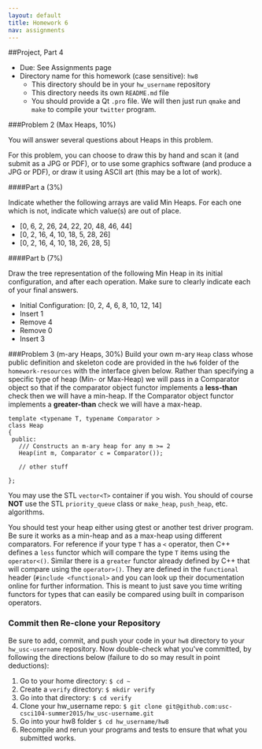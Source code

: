 ```yaml
---
layout: default
title: Homework 6
nav: assignments
---
```


##Project, Part 4

  + Due: See Assignments page  
  + Directory name for this homework (case sensitive): `hw8`
    - This directory should be in your `hw_username` repository
    - This directory needs its own `README.md` file
    - You should provide a Qt `.pro` file.  We will then just run `qmake` and `make` to compile your `twitter` program.

###Problem 2 (Max Heaps, 10%)

You will answer several questions about Heaps in this problem.

For this problem, you can choose to draw this by hand and scan it (and submit as a JPG or PDF), or to use some graphics software (and produce a JPG or PDF), or draw it using ASCII art (this may be a lot of work).

####Part a (3%)

Indicate whether the following arrays are valid Min Heaps.    For each one which is not, indicate which value(s) are out of place.

- [0, 6, 2, 26, 24, 22, 20, 48, 46, 44]
- [0, 2, 16, 4, 10, 18, 5, 28, 26]
- [0, 2, 16, 4, 10, 18, 26, 28, 5]

####Part b (7%)

Draw the tree representation of the following Min Heap in its initial configuration, and after each operation.  Make sure to clearly indicate each of your final answers.

- Initial Configuration: [0, 2, 4, 6, 8, 10, 12, 14]
- Insert 1 
- Remove 4 
- Remove 0 
- Insert 3

###Problem 3 (m-ary Heaps, 30%)
Build your own m-ary `Heap` class whose public definition and skeleton code are provided in the `hw6` folder of the `homework-resources` with the interface given below.  Rather than specifying a specific type of heap (Min- or Max-Heap) we will pass in a Comparator object so that if the comparator object functor implements a **less-than** check then we will have a min-heap.  If the Comparator object functor implements a **greater-than** check we will have a max-heap.

```
template <typename T, typename Comparator >
class Heap
{
 public:
   /// Constructs an m-ary heap for any m >= 2
   Heap(int m, Comparator c = Comparator());

   // other stuff
   
};
```

You may use the STL `vector<T>` container if you wish.  You should of course **NOT** use the STL `priority_queue` class or `make_heap`, `push_heap`, etc. algorithms.

You should test your heap either using gtest or another test driver program.  Be sure it works as a min-heap and as a max-heap using different comparators.  For reference if your type `T` has a `<` operator, then C++ defines a `less` functor which will compare the type `T` items using the `operator<()`. Similar there is a `greater` functor already defined by C++ that will compare using the `operator>()`.  They are defined in the `functional` header (`#include <functional>` and you can look up their documentation online for further information.  This is meant to just save you time writing functors for types that can easily be compared using built in comparison operators.

### Commit then Re-clone your Repository

Be sure to add, commit, and push your code in your `hw8` directory to your `hw_usc-username` repository.  Now double-check what you've committed, by following the directions below (failure to do so may result in point deductions):

1. Go to your home directory: `$ cd ~`
1. Create a `verify` directory: `$ mkdir verify`
1. Go into that directory: `$ cd verify`
1. Clone your hw_username repo: `$ git clone git@github.com:usc-csci104-summer2015/hw_usc-username.git`
1. Go into your hw8 folder `$ cd hw_username/hw8`
1. Recompile and rerun your programs and tests to ensure that what you submitted works.


